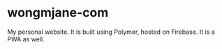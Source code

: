 # wongmjane-com

My personal website. It is built using Polymer, hosted on Firebase. It is a PWA as well.
